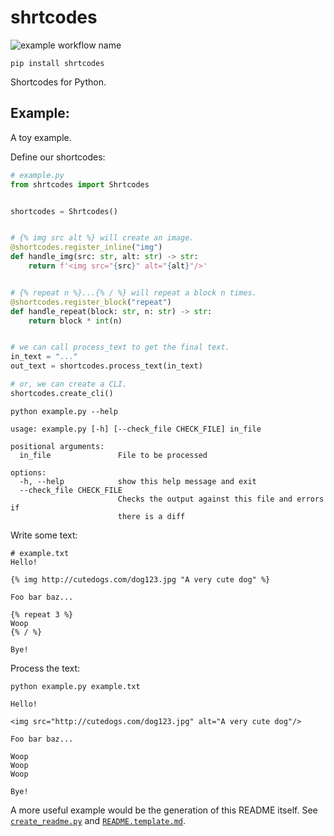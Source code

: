 # shrtcodes

![example workflow name](https://github.com/Peter554/shrtcodes/workflows/CI/badge.svg)

`pip install shrtcodes`

Shortcodes for Python.

## Example:

A toy example.

Define our shortcodes:

```py
# example.py
from shrtcodes import Shrtcodes


shortcodes = Shrtcodes()


# {% img src alt %} will create an image.
@shortcodes.register_inline("img")
def handle_img(src: str, alt: str) -> str:
    return f'<img src="{src}" alt="{alt}"/>'


# {% repeat n %}...{% / %} will repeat a block n times.
@shortcodes.register_block("repeat")
def handle_repeat(block: str, n: str) -> str:
    return block * int(n)


# we can call process_text to get the final text.
in_text = "..."
out_text = shortcodes.process_text(in_text)

# or, we can create a CLI.
shortcodes.create_cli()

```

```
python example.py --help
```

```
usage: example.py [-h] [--check_file CHECK_FILE] in_file

positional arguments:
  in_file               File to be processed

options:
  -h, --help            show this help message and exit
  --check_file CHECK_FILE
                        Checks the output against this file and errors if
                        there is a diff

```

Write some text:

```
# example.txt
Hello!

{% img http://cutedogs.com/dog123.jpg "A very cute dog" %}

Foo bar baz...

{% repeat 3 %}
Woop
{% / %}

Bye!
```

Process the text:

```
python example.py example.txt
```

```
Hello!

<img src="http://cutedogs.com/dog123.jpg" alt="A very cute dog"/>

Foo bar baz...

Woop
Woop
Woop

Bye!
```

A more useful example would be the generation of this README itself.
See [`create_readme.py`](/.make_readme.py) and [`README.template.md`](/.README.template.md).
